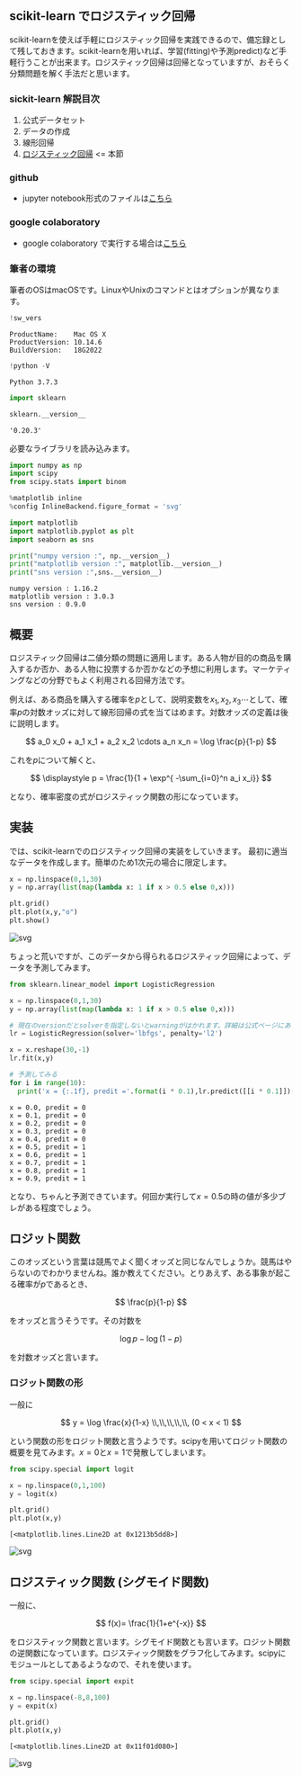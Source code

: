
## scikit-learn でロジスティック回帰

scikit-learnを使えば手軽にロジスティック回帰を実践できるので、備忘録として残しておきます。scikit-learnを用いれば、学習(fitting)や予測predict)など手軽行うことが出来ます。ロジスティック回帰は回帰となっていますが、おそらく分類問題を解く手法だと思います。

### sickit-learn 解説目次

1. 公式データセット
2. データの作成
3. 線形回帰
4. [ロジスティック回帰](/article/library/sklearn/logistic_regression/) <= 本節

### github
- jupyter notebook形式のファイルは[こちら](https://github.com/hiroshi0530/wa-src/blob/master/article/library/sklearn/logistic_regression/lr_nb.ipynb)

### google colaboratory
- google colaboratory で実行する場合は[こちら](https://colab.research.google.com/github/hiroshi0530/wa-src/blob/master/article/library/sklearn/logistic_regression/lr_nb.ipynb)

### 筆者の環境
筆者のOSはmacOSです。LinuxやUnixのコマンドとはオプションが異なります。


```python
!sw_vers
```

    ProductName:	Mac OS X
    ProductVersion:	10.14.6
    BuildVersion:	18G2022



```python
!python -V
```

    Python 3.7.3



```python
import sklearn

sklearn.__version__
```




    '0.20.3'



必要なライブラリを読み込みます。


```python
import numpy as np
import scipy
from scipy.stats import binom

%matplotlib inline
%config InlineBackend.figure_format = 'svg'

import matplotlib
import matplotlib.pyplot as plt
import seaborn as sns

print("numpy version :", np.__version__)
print("matplotlib version :", matplotlib.__version__)
print("sns version :",sns.__version__)
```

    numpy version : 1.16.2
    matplotlib version : 3.0.3
    sns version : 0.9.0


## 概要

ロジスティック回帰は二値分類の問題に適用します。ある人物が目的の商品を購入するか否か、ある人物に投票するか否かなどの予想に利用します。マーケティングなどの分野でもよく利用される回帰方法です。

例えば、ある商品を購入する確率を$p$として、説明変数を$x_1,x_2,x_3 \cdots$として、確率$p$の対数オッズに対して線形回帰の式を当てはめます。対数オッズの定義は後に説明します。


$$
a_0 x_0 + a_1 x_1 + a_2 x_2 \cdots a_n x_n = \log \frac{p}{1-p}
$$

これを$p$について解くと、

$$
\displaystyle p = \frac{1}{1 + \exp^{ -\sum_{i=0}^n a_i x_i}}
$$

となり、確率密度の式がロジスティック関数の形になっています。


## 実装
では、scikit-learnでのロジスティック回帰の実装をしていきます。
最初に適当なデータを作成します。簡単のため1次元の場合に限定します。


```python
x = np.linspace(0,1,30)
y = np.array(list(map(lambda x: 1 if x > 0.5 else 0,x)))

plt.grid()
plt.plot(x,y,"o")
plt.show()
```


![svg](lr_nb_files/lr_nb_7_0.svg)


ちょっと荒いですが、このデータから得られるロジスティック回帰によって、データを予測してみます。


```python
from sklearn.linear_model import LogisticRegression

x = np.linspace(0,1,30)
y = np.array(list(map(lambda x: 1 if x > 0.5 else 0,x)))

# 現在のversionだとsolverを指定しないとwarningがはかれます。詳細は公式ページにありますが、デフォルトのソルバーはL1正規化をサポートしていない模様です。
lr = LogisticRegression(solver='lbfgs', penalty='l2')

x = x.reshape(30,-1)
lr.fit(x,y)

# 予測してみる
for i in range(10):
  print('x = {:.1f}, predit ='.format(i * 0.1),lr.predict([[i * 0.1]])[0])
```

    x = 0.0, predit = 0
    x = 0.1, predit = 0
    x = 0.2, predit = 0
    x = 0.3, predit = 0
    x = 0.4, predit = 0
    x = 0.5, predit = 1
    x = 0.6, predit = 1
    x = 0.7, predit = 1
    x = 0.8, predit = 1
    x = 0.9, predit = 1


となり、ちゃんと予測できています。何回か実行して$x=0.5$の時の値が多少ブレがある程度でしょう。

## ロジット関数

このオッズという言葉は競馬でよく聞くオッズと同じなんでしょうか。競馬はやらないのでわかりませんね。誰か教えてください。とりあえず、ある事象が起こる確率が$p$であるとき、

$$
\frac{p}{1-p}
$$

をオッズと言うそうです。その対数を

$$
\log p - \log(1-p)
$$

を対数オッズと言います。

### ロジット関数の形
一般に

$$
y = \log \frac{x}{1-x} \\,\\,\\,\\,\\, (0 < x < 1)
$$

という関数の形をロジット関数と言うようです。scipyを用いてロジット関数の概要を見てみます。$x=0$と$x=1$で発散してしまいます。


```python
from scipy.special import logit

x = np.linspace(0,1,100)
y = logit(x)

plt.grid()
plt.plot(x,y)
```




    [<matplotlib.lines.Line2D at 0x1213b5dd8>]




![svg](lr_nb_files/lr_nb_12_1.svg)


## ロジスティック関数 (シグモイド関数)

一般に、

$$
f(x)= \frac{1}{1+e^{-x}}
$$

をロジスティック関数と言います。シグモイド関数とも言います。ロジット関数の逆関数になっています。ロジスティック関数をグラフ化してみます。scipyにモジュールとしてあるようなので、それを使います。


```python
from scipy.special import expit

x = np.linspace(-8,8,100)
y = expit(x)

plt.grid()
plt.plot(x,y)
```




    [<matplotlib.lines.Line2D at 0x11f01d080>]




![svg](lr_nb_files/lr_nb_14_1.svg)

